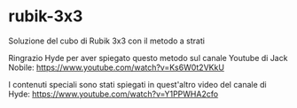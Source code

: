 # rubik-3x3
Soluzione del cubo di Rubik 3x3 con il metodo a strati

Ringrazio Hyde per aver spiegato questo metodo sul canale Youtube di Jack Nobile:
https://www.youtube.com/watch?v=Ks6W0t2VKkU

I contenuti speciali sono stati spiegati in quest'altro video del canale di Hyde:
https://www.youtube.com/watch?v=Y1PPWHA2cfo

